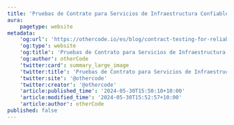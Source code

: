 ```yaml
---
title: 'Pruebas de Contrato para Servicios de Infraestructura Confiables'
aura:
    pagetype: website
metadata:
    'og:url': 'https://othercode.io/es/blog/contract-testing-for-reliable-infrastructure-services'
    'og:type': website
    'og:title': 'Pruebas de Contrato para Servicios de Infraestructura Confiables | otherCode'
    'og:author': otherCode
    'twitter:card': summary_large_image
    'twitter:title': 'Pruebas de Contrato para Servicios de Infraestructura Confiables | otherCode'
    'twitter:site': '@othercode'
    'twitter:creator': '@othercode'
    'article:published_time': '2024-05-30T15:50:10+10:00'
    'article:modified_time': '2024-05-30T15:52:57+10:00'
    'article:author': otherCode
published: false
---
```


